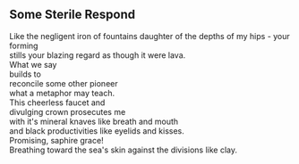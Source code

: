 Some Sterile Respond
--------------------
Like the negligent iron of fountains daughter of the depths of my hips - your forming  
stills your blazing regard as though it were lava.  
What we say  
builds to  
reconcile some other pioneer  
what a metaphor may teach.  
This cheerless faucet and  
divulging crown prosecutes me  
with it's mineral knaves like breath and mouth  
and black productivities like eyelids and kisses.  
Promising, saphire grace!  
Breathing toward the sea's skin against the divisions like clay.  
